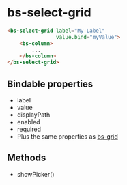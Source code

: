 # bs-select-grid

```html
<bs-select-grid label="My Label"
                value.bind="myValue">
    <bs-column>
        ...
    </bs-column>
</bs-select-grid>
```

## Bindable properties

- label
- value
- displayPath
- enabled
- required
- Plus the same properties as [bs-grid](bs-grid.md)

## Methods

- showPicker()
